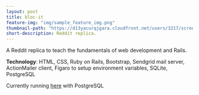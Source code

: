 ```yaml
---
layout: post
title: bloc-it
feature-img: "img/sample_feature_img.png"
thumbnail-path: "https://d13yacurqjgara.cloudfront.net/users/3217/screenshots/2030966/blocjams_1x.png"
short-description: Reddit replica. 
---
```

A Reddit replica to teach the fundamentals of web development and Rails. 

**Technology**:  HTML, CSS, Ruby on Rails, Bootstrap, Sendgrid mail server, ActionMailer client, Figaro to setup environment variables, SQLite, PostgreSQL

Currently running [here](https://minh-blocit.herokuapp.com/) with PostgreSQL
